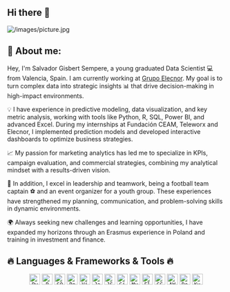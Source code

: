 ## Hi there 👋

![/images/picture.jpg](https://e01-xlk-ue-marca.uecdn.es/uploads/2024/10/11/17284601982602.jpeg)


## 📜 About me:
Hey, I'm Salvador Gisbert Sempere, a young graduated Data Scientist 💻 from Valencia, Spain. I am currently working at [Grupo Elecnor](https://www.grupoelecnor.com/home). My goal is to turn complex data into strategic insights 📊 that drive decision-making in high-impact environments.

💡 I have experience in predictive modeling, data visualization, and key metric analysis, working with tools like Python, R, SQL, Power BI, and advanced Excel. During my internships at Fundación CEAM, Teleworx and Elecnor, I implemented prediction models and developed interactive dashboards to optimize business strategies.

📈 My passion for marketing analytics has led me to specialize in KPIs, campaign evaluation, and commercial strategies, combining my analytical mindset with a results-driven vision.

🎯 In addition, I excel in leadership and teamwork, being a football team captain ⚽ and an event organizer for a youth group. These experiences have strengthened my planning, communication, and problem-solving skills in dynamic environments.

🌍 Always seeking new challenges and learning opportunities, I have expanded my horizons through an Erasmus experience in Poland and training in investment and finance.

## 🔥 Languages & Frameworks & Tools  🔥
<p align="center">
  <code><img title="Python" height="25" src="https://www.citypng.com/public/uploads/preview/hd-python-logo-symbol-transparent-png-735811696257415dbkifcuokn.png"></code>
  <code><img title="R" height="25" src="https://upload.wikimedia.org/wikipedia/commons/thumb/1/1b/R_logo.svg/724px-R_logo.svg.png"></code>
  <code><img title="SQL" height="25" src="https://icon2.cleanpng.com/20180611/ipg/aa8k6rg0g.webp"></code>
  <code><img title="PostgreSQL" height="25" src="images/postgresql.svg"></code>
  <code><img title="Visual Studio Code" height="25" src="images/vscode.png"></code>
  <code><img title="Java" height="25" src="images/java-original.svg"></code>
  <code><img title="JSON" height="25" src="images/json.svg"></code>
  <code><img title="GitHub" height="25" src="images/github.svg"></code>
  <code><img title="MySQL" height="25" src="images/mysql.svg"></code>
  <code><img title="Flask" height="25" src="images/flask.png"></code>
  <code><img title="GCP" height="25" src="images/gcp.svg"></code>
  <code><img title="AWS" height="25" src="images/aws.svg"></code>
  <code><img title="Docker" height="25" src="images/docker.svg"></code>
  <code><img title="Kubernetes" height="25" src="images/kubernetes.svg"></code>

</p>